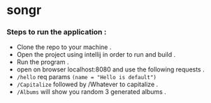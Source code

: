 # songr

### Steps to run the application :

- Clone the repo to your machine .
- Open the project using intellij in order to run and build .
- Run the program .
- open on browser localhost:8080 and use the following requests .
- `/hello` req params `(name = "Hello is default")`
- `/Capitalize` followed by /Whatever to capitalize .
- `/Albums` will show you random 3 generated albums .